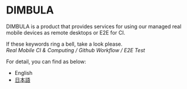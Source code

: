 <meta name="slack-app-id" content="A04TTVBSK6J">

# DIMBULA

DIMBULA is a product that provides services for using our managed real mobile devices as remote desktops or E2E for CI.

If these keywords ring a bell, take a look please.  
*Real Mobile CI & Computing / Github Workflow / E2E Test*

For detail, you can find as below:
* English
* [日本語](./pages/ja/README.md)
